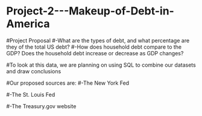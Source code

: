 # Project-2---Makeup-of-Debt-in-America

#Project Proposal
#-What are the types of debt, and what percentage are they of the total US debt?
#-How does household debt compare to the GDP? Does the household debt increase or decrease as GDP changes?

#To look at this data, we are planning on using SQL to combine our datasets and draw conclusions

#Our proposed sources are:
#-The New York Fed

#-The St. Louis Fed

#-The Treasury.gov website
